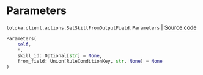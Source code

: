 # Parameters
`toloka.client.actions.SetSkillFromOutputField.Parameters` | [Source code](https://github.com/Toloka/toloka-kit/blob/v1.1.3/src/client/actions.py#L126)

```python
Parameters(
    self,
    *,
    skill_id: Optional[str] = None,
    from_field: Union[RuleConditionKey, str, None] = None
)
```

